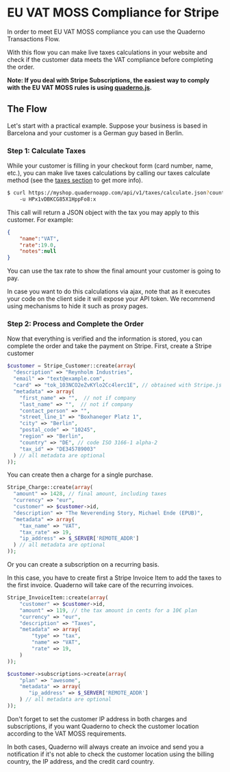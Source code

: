 # EU VAT MOSS Compliance for Stripe

In order to meet EU VAT MOSS compliance you can use the Quaderno Transactions Flow.

With this flow you can make live taxes calculations in your website and check if the customer data meets the VAT compliance before completing the order. 

**Note: If you deal with Stripe Subscriptions, the easiest way to comply with the EU VAT MOSS rules is using [quaderno.js](https://github.com/quaderno/quaderno.js).**

## The Flow

Let's start with a practical example. Suppose your business is based in Barcelona and your customer is a German guy based in Berlin.

### Step 1: Calculate Taxes
While your customer is filling in your checkout form (card number, name, etc.), you can make live taxes calculations by calling our taxes calculate method (see the [taxes section](https://github.com/quaderno/quaderno-api/blob/master/sections/taxes.md) to get more info). 

```sh
$ curl https://myshop.quadernoapp.com/api/v1/taxes/calculate.json?country=DE&postal_code=10245&vat_number=DE345789003 \
    -u HPx1vDBKCG85X1HppFo8:x
```

This call will return a JSON object with the tax you may apply to this customer. For example:

```json
{
    "name":"VAT",
    "rate":19.0,
    "notes":null
}
```

You can use the tax rate to show the final amount your customer is going to pay.

In case you want to do this calculations via ajax, note that as it executes your code on the client side it will expose your API token. We recommend using mechanisms to hide it such as proxy pages.

### Step 2: Process and Complete the Order
Now that everything is verified and the information is stored, you can complete the order and take the payment on Stripe. First, create a Stripe customer

```php
$customer = Stripe_Customer::create(array(
  "description" => "Reynholm Industries",
  "email" => "text@example.com",
  "card" => "tok_103NCO2eZvKYlo2Cc4lerc1E", // obtained with Stripe.js
  "metadata" => array(
    "first_name" => "",  // not if company
    "last_name" => "",  // not if company
    "contact_person" => "", 
    "street_line_1" => "Boxhaneger Platz 1",
    "city" => "Berlin",
    "postal_code" => "10245",
    "region" => "Berlin",
    "country" => "DE", // code ISO 3166-1 alpha-2
    "tax_id" => "DE345789003"
  ) // all metadata are optional
));
```

You can create then a charge for a single purchase.

```php
Stripe_Charge::create(array(
  "amount" => 1428, // final amount, including taxes
  "currency" => "eur",
  "customer" => $customer->id, 
  "description" => "The Neverending Story, Michael Ende (EPUB)",
  "metadata" => array(
    "tax_name" => "VAT",
    "tax_rate" => 19,
    "ip_address" => $_SERVER['REMOTE_ADDR']
  ) // all metadata are optional
));
```

Or you can create a subscription on a recurring basis.

In this case, you have to create first a Stripe Invoice Item to add the taxes to the first invoice. Quaderno will take care of the recurring invoices.

```php
Stripe_InvoiceItem::create(array(
    "customer" => $customer->id,
    "amount" => 119, // the tax amount in cents for a 10€ plan
    "currency" => "eur",
    "description" => "Taxes",
    "metadata" => array(
        "type" => "tax",
        "name" => "VAT",
        "rate" => 19,
    )
));

$customer->subscriptions->create(array(
    "plan" => "awesome",
    "metadata" => array(
       "ip_address" => $_SERVER['REMOTE_ADDR']
    ) // all metadata are optional
));
```

Don't forget to set the customer IP address in both charges and subscriptions, if you want Quaderno to check the customer location according to the VAT MOSS requirements.

In both cases, Quaderno will always create an invoice and send you a notification if it's not able to check the customer location using the billing country, the IP address, and the credit card country. 
